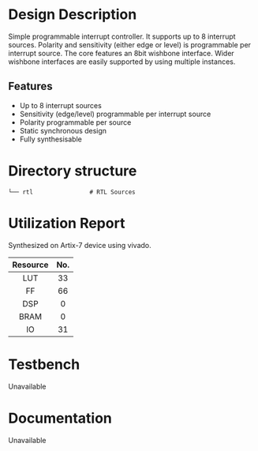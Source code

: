 # Design Description

Simple programmable interrupt controller. It supports up to 8 interrupt sources. Polarity and sensitivity (either edge or level) is programmable per interrupt source. The core features an 8bit wishbone interface. Wider wishbone interfaces are easily supported by using multiple instances.

## Features

- Up to 8 interrupt sources
- Sensitivity (edge/level) programmable per interrupt source
- Polarity programmable per source
- Static synchronous design
- Fully synthesisable


# Directory structure

    └── rtl                # RTL Sources

# Utilization Report
Synthesized on Artix-7 device using vivado.

|Resource| No.|
|:---:|:---:|
|LUT|33|
|FF|66|
|DSP|0|
|BRAM|0|
|IO|31|

# Testbench
Unavailable

# Documentation
Unavailable

